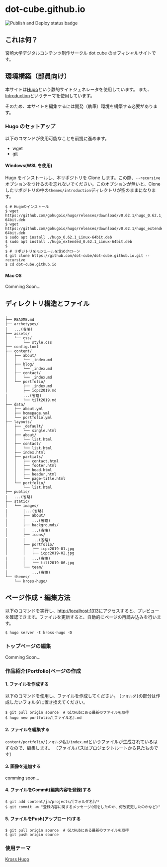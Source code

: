 # dot-cube.github.io

![Publish and Deploy status badge](https://github.com/dot-cube/dot-cube.github.io/workflows/Build%20Deploy/badge.svg)

## これは何？

宮崎大学デジタルコンテンツ制作サークル dot cube のオフィシャルサイトです。

## 環境構築（部員向け）

本サイトは[Hugo](https://gohugo.io/)という静的サイトジェネレータを使用しています。
また、[Introduction](https://themes.gohugo.io/hugo-theme-introduction/)というテーマを使用しています。

そのため、本サイトを編集するには開発（執筆）環境を構築する必要があります。

### **Hugo のセットアップ**

以下のコマンドが使用可能なことを前提に進めます。

- wget
- [git](https://git-scm.com/)

#### **Windows(WSL を使用)**

Hugo をインストールし、本リポジトリを Clone します。この際、`--recursive` オプションをつけるのを忘れないでください。このオプションが無いと、Cloneしたリポジトリの中の`themes/introduction`ディレクトリが空のままになります。

```
$ # Hugoのインストール
$ wget https://github.com/gohugoio/hugo/releases/download/v0.62.1/hugo_0.62.1_Linux-64bit.deb
$ wget https://github.com/gohugoio/hugo/releases/download/v0.62.1/hugo_extended_0.62.1_Linux-64bit.deb
$ sudo apt install ./hugo_0.62.1_Linux-64bit.deb
$ sudo apt install ./hugo_extended_0.62.1_Linux-64bit.deb
$
$ # リポジトリをモジュールを含めクローン
$ git clone https://github.com/dot-cube/dot-cube.github.io.git --recursive
$ cd dot-cube.github.io
```

#### **Mac OS**

Comming Soon...


## ディレクトリ構造とファイル

```
.
├── README.md
├── archetypes/
│   ...(省略)
├── assets/
│   └── css/
│       └── style.css
├── config.toml
├── content/
│   ├── about/
│   │   └── _index.md
│   ├── blog/
│   │   └── _index.md
│   ├── contact/
│   │   └── _index.md
│   └── portfolio/
│       ├── _index.md
│       ├── icpc2019.md
│       ...(省略)
│       └── tilt2019.md
├── data/
│   ├── about.yml
│   ├── homepage.yml
│   └── portfolio.yml
├── layouts/
│   ├── _default/
│   │   └── single.html
│   ├── about/
│   │   └── list.html
│   ├── contact/
│   │   └── list.html
│   ├── index.html
│   ├── partials/
│   │   ├── contact.html
│   │   ├── footer.html
│   │   ├── head.html
│   │   ├── header.html
│   │   └── page-title.html
│   └── portfolio/
│       └── list.html
├── public/
|   ...(省略)
├── static/
│   └── images/
|       |...(省略)
│       ├── about/
│       │   ...(省略)
│       ├── backgrounds/
│       │   ...(省略)
│       ├── icons/
│       │   ...(省略)
│       ├── portfolio/
│       │   ├── icpc2019-01.jpg
│       │   ├── icpc2019-02.jpg
|       |   ...(省略)
│       │   └── tilt2019-06.jpg
│       └── team/
│           ...(省略)
└── themes/
    └── kross-hugo/
```

## ページ作成・編集方法

以下のコマンドを実行し、[http://localhost:1313](http://localhost:1313)にアクセスすると、プレビューを確認できます。ファイルを更新すると、自動的にページの再読み込みを行います。

```
$ hugo server -t kross-hugo -D
```

### **トップページの編集**
Comming Soon...

### **作品紹介(Portfolio)ページの作成**

#### 1. ファイルを作成する
以下のコマンドを使用し、ファイルを作成してください。
`[フォルダ]`の部分は作成したいフォルダに置き換えてください。

```
$ git pull origin source  # GitHubにある最新のファイルを取得
$ hugo new portfolio/[ファイル名].md
```

#### 2. ファイルを編集する

`content/portfolio/[フォルダ名]/index.md`というファイルが生成されているはずなので、編集します。
（ファイルパスはプロジェクトルートから見たものです）

#### 3. 画像を追加する

comming soon...

#### 4. ファイルをCommit(編集内容を登録)する

```
$ git add content/ja/projects/[フォルダ名]/*
$ git commit -m "登録内容に関するメッセージ(何をしたのか、何故変更したのかなど)"
```

#### 5. ファイルをPush(アップロード)する

```
$ git pull origin source  # GitHubにある最新のファイルを取得
$ git push origin source
```
### 使用テーマ
[Kross Hugo](https://themes.gohugo.io/kross-hugo-portfolio-template/)